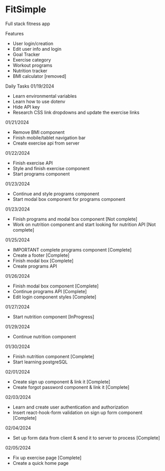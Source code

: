 # FitSimple

Full stack fitness app

Features

- User login/creation
- Edit user info and login
- Goal Tracker
- Exercise category
- Workout programs
- Nutrition tracker
- BMI calculator [removed]

Daily Tasks
01/19/2024

- Learn environmental variables
- Learn how to use dotenv
- Hide API key
- Research CSS link dropdowns and update the exercise links

01/21/2024

- Remove BMI component
- Finish mobile/tablet navigation bar
- Create exercise api from server

01/22/2024

- Finish exercise API
- Style and finish exercise component
- Start programs component

01/23/2024

- Continue and style programs component
- Start modal box component for programs component

01/23/2024

- Finish programs and modal box component [Not complete]
- Work on nutrition component and start looking for nutrition API [Not complete]

01/25/2024

- IMPORTANT complete programs component [Complete]
- Create a footer [Complete]
- Finish modal box [Complete]
- Create programs API

01/26/2024

- Finish modal box component [Complete]
- Continue programs API [Complete]
- Edit login component styles [Complete]

01/27/2024

- Start nutrition component [InProgress]

01/29/2024

- Continue nutrition component

01/30/2024

- Finish nutrition component [Complete]
- Start learning postgreSQL

02/01/2024

- Create sign up component & link it [Complete]
- Create forgot password component & link it [Complete]

02/03/2024

- Learn and create user authentication and authorization
- Insert react-hook-form validation on sign up form component [Complete]

02/04/2024

- Set up form data from client & send it to server to process [Complete]

02/05/2024

- Fix up exercise page [Complete]
- Create a quick home page
